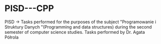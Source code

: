 # PISD---CPP
PISD -> Tasks performed for the purposes of the subject "Programowanie i Struktury Danych "(Programming and data structures) during the second semester of computer science studies. Tasks performed by Dr. Agata Półrola
